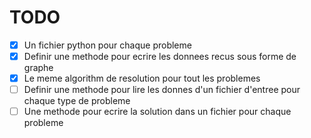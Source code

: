 # TODO
* [x] Un fichier python pour chaque probleme
* [x] Definir une methode pour ecrire les donnees recus sous forme de graphe
* [x] Le meme algorithm de resolution pour tout les problemes
* [ ] Definir une methode pour lire les donnes d'un fichier d'entree pour chaque type de probleme
* [ ] Une methode pour ecrire la solution dans un fichier pour chaque probleme 